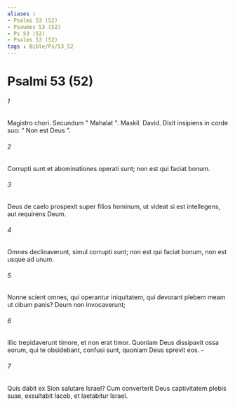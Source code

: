 ```yaml
---
aliases : 
- Psalmi 53 (52)
- Psaumes 53 (52)
- Ps 53 (52)
- Psalms 53 (52)
tags : Bible/Ps/53_52
---
```


# Psalmi 53 (52)

###### 1
Magistro chori. Secundum " Mahalat ". Maskil. David. Dixit insipiens in corde suo: “ Non est Deus ”.
###### 2
Corrupti sunt et abominationes operati sunt; non est qui faciat bonum.
###### 3
Deus de caelo prospexit super filios hominum, ut videat si est intellegens, aut requirens Deum.
###### 4
Omnes declinaverunt, simul corrupti sunt; non est qui faciat bonum, non est usque ad unum.
###### 5
Nonne scient omnes, qui operantur iniquitatem, qui devorant plebem meam ut cibum panis? Deum non invocaverunt;
###### 6
illic trepidaverunt timore, et non erat timor. Quoniam Deus dissipavit ossa eorum, qui te obsidebant, confusi sunt, quoniam Deus sprevit eos. -
###### 7
Quis dabit ex Sion salutare Israel? Cum converterit Deus captivitatem plebis suae, exsultabit Iacob, et laetabitur Israel.
